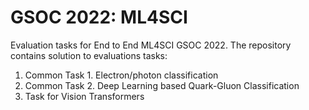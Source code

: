 # GSOC 2022: ML4SCI

Evaluation tasks for End to End ML4SCI GSOC 2022. The repository contains solution to evaluations tasks: 
1. Common Task 1. Electron/photon classification
2. Common Task 2. Deep Learning based Quark-Gluon Classification
3. Task for Vision Transformers
